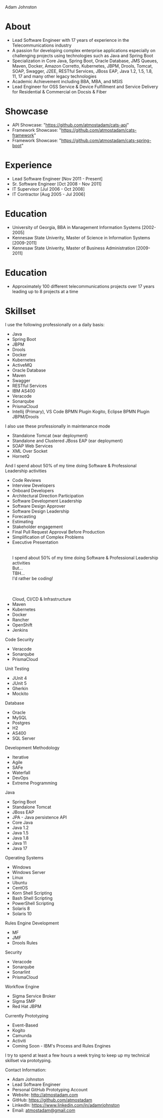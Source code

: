 Adam Johnston

# About

 - Lead Software Engineer with 17 years of experience in the Telecommunications industry
 - A passion for developing complex enterprise applications especially on challenging projects using technologies such as Java and Spring Boot
 - Specialization in Core Java, Spring Boot, Oracle Database, JMS Queues, Maven, Docker, Amazon Corretto, Kubernetes, JBPM, Drools, Tomcat, SOAP, Swagger, J2EE, RESTful Services, JBoss EAP, Java 1.2, 1.5, 1.8, 11, 17 and many other legacy technologies
 - Academic Achievement including BBA, MBA, and MSIS
 - Lead Engineer for OSS Service & Device Fulfillment and Service Delivery for Residential & Commercial on Docsis & Fiber

# Showcase
 - API Showcase: "https://github.com/atmostadam/cats-api"
 - Framework Showcase: "https://github.com/atmostadam/cats-framework"
 - Framework Showcase: "https://github.com/atmostadam/cats-spring-boot"


# Experience
 - Lead Software Engineer [Nov 2011 - Present]
 - Sr. Software Engineer [Oct 2008 - Nov 2011]
 - IT Supervisor [Jul 2006 - Oct 2008]
 - IT Contractor [Aug 2005 - Jul 2006]

# Education
 - University of Georgia, BBA in Management Information Systems [2002-2005]
 - Kennesaw State Univerity, Master of Science in Information Systems [2009-2011]
 - Kennesaw State Univerity, Master of Business Administration [2009-2011]

# Education
 - Approximately 100 different telecommunications projects over 17 years leading up to 8 projects at a time

# Skillset

I use the following professionally on a daily basis:
- Java
- Spring Boot
- JBPM
- Drools
- Docker
- Kubernetes
- ActiveMQ
- Oracle Database
- Maven
- Swagger
- RESTful Services
- IBM AS400
- Veracode
- Sonarqube
- PrismaCloud
- Intellij (Primary), VS Code BPMN Plugin Kogito, Eclipse BPMN Plugin JBPM/Drools

I also use these professionally in maintenance mode
- Standalone Tomcat (war deployment)
- Standalone and Clustered JBoss EAP (ear deployment)
- SOAP Web Services
- XML Over Socket
- HornetQ

And I spend about 50% of my time doing Software & Professional Leadership activities
- Code Reviews
- Interview Developers
- Onboard Developers
- Architectural Direction Participation
- Software Development Leadership
- Software Design Approver
- Software Design Leadership
- Forecasting
- Estimating
- Stakeholder engagement
- Final Pull Request Approval Before Production
- Simplification of Complex Problems
- Executive Presentation
  <br/></br></br>
I spend about 50% of my time doing Software & Professional Leadership activities</br>
But...</br>
TBH...</br>
I'd rather be coding!</br>
  <br/></br></br>
  Cloud, CI/CD & Infrastructure
- Maven
- Kubernetes
- Docker
- Rancher
- OpenShift
- Jenkins

Code Security
- Veracode
- Sonarqube
- PrismaCloud

Unit Testing
- JUnit 4
- JUnit 5
- Gherkin
- Mockito

Database
- Oracle
- MySQL
- Postgres
- H2
- AS400
- SQL Server

Development Methodology
- Iterative
- Agile
- SAFe
- Waterfall
- DevOps
- Extreme Programming

Java
- Spring Boot
- Standalone Tomcat
- JBoss EAP
- JPA - Java persistence API
- Core Java
- Java 1.2
- Java 1.5
- Java 1.8
- Java 11
- Java 17

Operating Systems
- Windows
- Windows Server
- Linux
- Ubuntu
- CentOS
- Korn Shell Scripting
- Bash Shell Scripting
- PowerShell Scripting
- Solaris 8
- Solaris 10

Rules Engine Development
- MF
- JMF
- Drools Rules

Security
- Veracode
- Sonarqube
- Sonarlint
- PrismaCloud

Workflow Engine
- Sigma Service Broker
- Sigma SMP
- Red Hat JBPM

Currently Prototyping
- Event-Based
- Kogito
- Camunda
- Activiti
- Coming Soon - IBM's Process and Rules Engines

I try to spend at least a few hours a week trying to keep up my technical skillset via prototyping.

Contact Information:

- Adam Johnston
- Lead Software Engineer
- Personal GitHub Prototyping Account
- Website: <http://atmostadam.com>
- GitHub: <https://github.com/atmostadam>
- LinkedIn: <https://www.linkedin.com/in/adamrjohnston>
- Email: atmostadam@gmail.com
